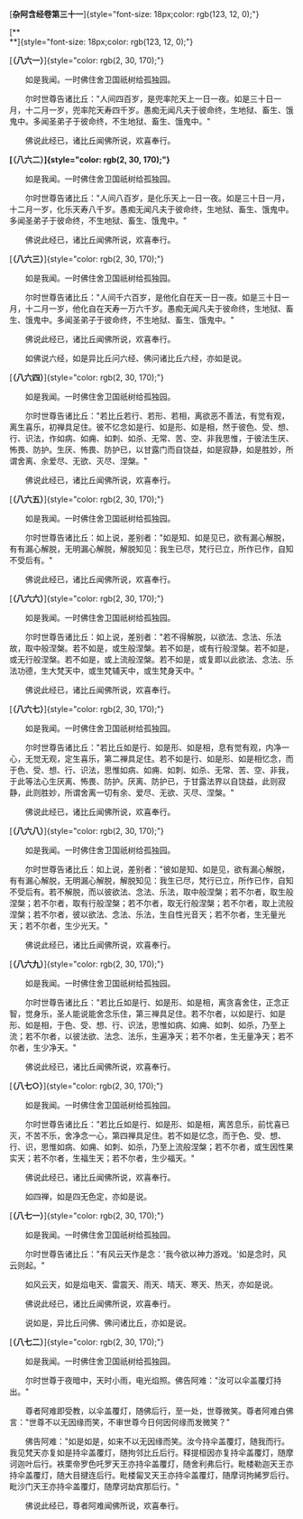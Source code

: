 
[**杂阿含经卷第三十一**]{style="font-size: 18px;color: rgb(123, 12, 0);"}

[**\
**]{style="font-size: 18px;color: rgb(123, 12, 0);"}

[**（八六一）**]{style="color: rgb(2, 30, 170);"}

　　如是我闻。一时佛住舍卫国祇树给孤独园。

　　尔时世尊告诸比丘："人间四百岁，是兜率陀天上一日一夜。如是三十日一月，十二月一岁，兜率陀天寿四千岁。愚痴无闻凡夫于彼命终，生地狱、畜生、饿鬼中。多闻圣弟子于彼命终，不生地狱、畜生、饿鬼中。"

　　佛说此经已，诸比丘闻佛所说，欢喜奉行。

**[（八六二）]{style="color: rgb(2, 30, 170);"}**

　　如是我闻。一时佛住舍卫国祇树给孤独园。

　　尔时世尊告诸比丘："人间八百岁，是化乐天上一日一夜。如是三十日一月，十二月一岁，化乐天寿八千岁。愚痴无闻凡夫于彼命终，生地狱、畜生、饿鬼中。多闻圣弟子于彼命终，不生地狱、畜生、饿鬼中。"

　　佛说此经已，诸比丘闻佛所说，欢喜奉行。

[**（八六三）**]{style="color: rgb(2, 30, 170);"}

　　如是我闻。一时佛住舍卫国祇树给孤独园。

　　尔时世尊告诸比丘："人间千六百岁，是他化自在天一日一夜。如是三十日一月，十二月一岁，他化自在天寿一万六千岁。愚痴无闻凡夫于彼命终，生地狱、畜生、饿鬼中。多闻圣弟子于彼命终，不生地狱、畜生、饿鬼中。"

　　佛说此经已，诸比丘闻佛所说，欢喜奉行。

　　如佛说六经，如是异比丘问六经、佛问诸比丘六经，亦如是说。

[**（八六四）**]{style="color: rgb(2, 30, 170);"}

　　如是我闻。一时佛住舍卫国祇树给孤独园。

　　尔时世尊告诸比丘："若比丘若行、若形、若相，离欲恶不善法，有觉有观，离生喜乐，初禅具足住。彼不忆念如是行、如是形、如是相，然于彼色、受、想、行、识法，作如病、如痈、如刺、如杀、无常、苦、空、非我思惟，于彼法生厌、怖畏、防护。生厌、怖畏、防护已，以甘露门而自饶益，如是寂静，如是胜妙，所谓舍离、余爱尽、无欲、灭尽、涅槃。"

　　佛说此经已，诸比丘闻佛所说，欢喜奉行。

[**（八六五）**]{style="color: rgb(2, 30, 170);"}

　　如是我闻。一时佛住舍卫国祇树给孤独园。

　　尔时世尊告诸比丘：如上说，差别者："如是知、如是见已，欲有漏心解脱，有有漏心解脱，无明漏心解脱，解脱知见：我生已尽，梵行已立，所作已作，自知不受后有。"

　　佛说此经已，诸比丘闻佛所说，欢喜奉行。

[**（八六六）**]{style="color: rgb(2, 30, 170);"}

　　如是我闻。一时佛住舍卫国祇树给孤独园。

　　尔时世尊告诸比丘：如上说，差别者："若不得解脱，以欲法、念法、乐法故，取中般涅槃。若不如是，或生般涅槃。若不如是，或有行般涅槃。若不如是，或无行般涅槃。若不如是，或上流般涅槃。若不如是，或复即以此欲法、念法、乐法功德，生大梵天中，或生梵辅天中，或生梵身天中。"

　　佛说此经已，诸比丘闻佛所说，欢喜奉行。

[**（八六七）**]{style="color: rgb(2, 30, 170);"}

　　如是我闻。一时佛住舍卫国祇树给孤独园。

　　尔时世尊告诸比丘："若比丘如是行、如是形、如是相，息有觉有观，内净一心，无觉无观，定生喜乐，第二禅具足住。若不如是行、如是形、如是相忆念，而于色、受、想、行、识法，思惟如病、如痈、如刺、如杀、无常、苦、空、非我，于此等法心生厌离、怖畏、防护。厌离、防护已，于甘露法界以自饶益，此则寂静，此则胜妙，所谓舍离一切有余、爱尽、无欲、灭尽、涅槃。"

　　佛说此经已，诸比丘闻佛所说，欢喜奉行。

[**（八六八）**]{style="color: rgb(2, 30, 170);"}

　　如是我闻。一时佛住舍卫国祇树给孤独园。

　　尔时世尊告诸比丘：如上说，差别者："彼如是知、如是见，欲有漏心解脱，有有漏心解脱，无明漏心解脱，解脱知见：我生已尽，梵行已立，所作已作，自知不受后有。若不解脱，而以彼欲法、念法、乐法，取中般涅槃；若不尔者，取生般涅槃；若不尔者，取有行般涅槃；若不尔者，取无行般涅槃；若不尔者，取上流般涅槃；若不尔者，彼以欲法、念法、乐法，生自性光音天；若不尔者，生无量光天；若不尔者，生少光天。"

　　佛说此经已，诸比丘闻佛所说，欢喜奉行。

[**（八六九）**]{style="color: rgb(2, 30, 170);"}

　　如是我闻。一时佛住舍卫国祇树给孤独园。

　　尔时世尊告诸比丘："若比丘如是行、如是形、如是相，离贪喜舍住，正念正智，觉身乐，圣人能说能舍念乐住，第三禅具足住。若不尔者，以如是行、如是形、如是相，于色、受、想、行、识法，思惟如病、如痈、如刺、如杀，乃至上流；若不尔者，以彼法欲、法念、法乐，生遍净天；若不尔者，生无量净天；若不尔者，生少净天。"

　　佛说此经已，诸比丘闻佛所说，欢喜奉行。

[**（八七○）**]{style="color: rgb(2, 30, 170);"}

　　如是我闻。一时佛住舍卫国祇树给孤独园。

　　尔时世尊告诸比丘："若比丘如是行、如是形、如是相，离苦息乐，前忧喜已灭，不苦不乐，舍净念一心，第四禅具足住。若不如是忆念，而于色、受、想、行、识，思惟如病、如痈、如刺、如杀，乃至上流般涅槃；若不尔者，或生因性果实天；若不尔者，生福生天；若不尔者，生少福天。"

　　佛说此经已，诸比丘闻佛所说，欢喜奉行。

　　如四禅，如是四无色定，亦如是说。

[**（八七一）**]{style="color: rgb(2, 30, 170);"}

　　如是我闻。一时佛住舍卫国祇树给孤独园。

　　尔时世尊告诸比丘："有风云天作是念：'我今欲以神力游戏。'如是念时，风云则起。"

　　如风云天，如是焰电天、雷震天、雨天、晴天、寒天、热天，亦如是说。

　　佛说此经已，诸比丘闻佛所说，欢喜奉行。

　　说如是，异比丘问佛、佛问诸比丘，亦如是说。

[**（八七二）**]{style="color: rgb(2, 30, 170);"}

　　如是我闻。一时佛住舍卫国祇树给孤独园。

　　尔时世尊于夜暗中，天时小雨，电光焰照。佛告阿难："汝可以伞盖覆灯持出。"

　　尊者阿难即受教，以伞盖覆灯，随佛后行，至一处，世尊微笑。尊者阿难白佛言："世尊不以无因缘而笑，不审世尊今日何因何缘而发微笑？"

　　佛告阿难："如是如是，如来不以无因缘而笑。汝今持伞盖覆灯，随我而行。我见梵天亦复如是持伞盖覆灯，随拘邻比丘后行。释提桓因亦复持伞盖覆灯，随摩诃迦叶后行。袟栗帝罗色吒罗天王亦持伞盖覆灯，随舍利弗后行。毗楼勒迦天王亦持伞盖覆灯，随大目揵连后行。毗楼匐叉天王亦持伞盖覆灯，随摩诃拘絺罗后行。毗沙门天王亦持伞盖覆灯，随摩诃劫宾那后行。"

　　佛说此经已，尊者阿难闻佛所说，欢喜奉行。

